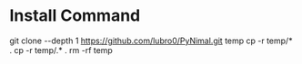 # Install Command
git clone --depth 1 https://github.com/lubro0/PyNimal.git temp
cp -r temp/* . 
cp -r temp/.* . 
rm -rf temp
